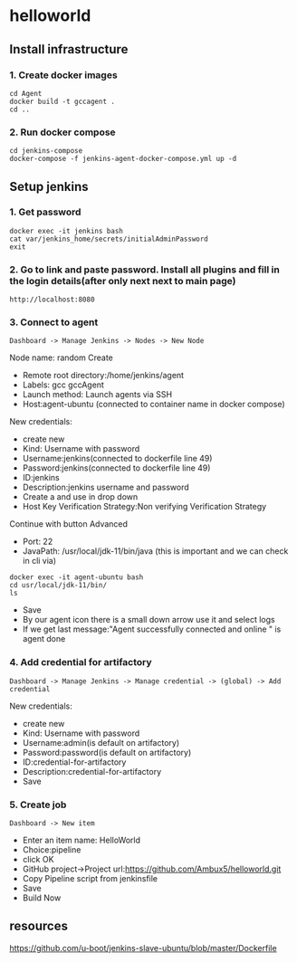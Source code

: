 # helloworld
## Install infrastructure

### 1. Create docker images
```
cd Agent 
docker build -t gccagent .
cd ..
```
### 2. Run docker compose 
```
cd jenkins-compose
docker-compose -f jenkins-agent-docker-compose.yml up -d
```

## Setup jenkins

### 1. Get password
```
docker exec -it jenkins bash
cat var/jenkins_home/secrets/initialAdminPassword
exit
```
### 2. Go to link and paste password. Install all plugins and fill in the login details(after only next next to main page)
```
http://localhost:8080
```

### 3. Connect to agent 
```
Dashboard -> Manage Jenkins -> Nodes -> New Node
```
Node name: random
Create

* Remote root directory:/home/jenkins/agent
* Labels: gcc gccAgent
* Launch method: Launch agents via SSH
* Host:agent-ubuntu (connected to container name in docker compose)

New credentials:
* create new 
* Kind: Username with password
* Username:jenkins(connected to dockerfile line 49)
* Password:jenkins(connected to dockerfile line 49)
* ID:jenkins
* Description:jenkins username and password
* Create a and use in drop down
* Host Key Verification Strategy:Non verifying Verification Strategy

Continue with button Advanced
* Port: 22
* JavaPath: /usr/local/jdk-11/bin/java (this is important and we can check in cli via)
```
docker exec -it agent-ubuntu bash 
cd usr/local/jdk-11/bin/
ls 
```
* Save 
* By our agent icon there is a small down arrow use it and select logs
* If we get last message:"Agent successfully connected and online " is agent done

### 4. Add credential for artifactory
```
Dashboard -> Manage Jenkins -> Manage credential -> (global) -> Add credential
```
New credentials:
* create new 
* Kind: Username with password
* Username:admin(is default on artifactory)
* Password:password(is default on artifactory)
* ID:credential-for-artifactory
* Description:credential-for-artifactory
* Save 

### 5. Create job
```
Dashboard -> New item
```
* Enter an item name: HelloWorld
* Choice:pipeline
* click OK
* GitHub project->Project url:https://github.com/Ambux5/helloworld.git
* Copy Pipeline script from jenkinsfile
* Save
* Build Now

## resources 
https://github.com/u-boot/jenkins-slave-ubuntu/blob/master/Dockerfile
